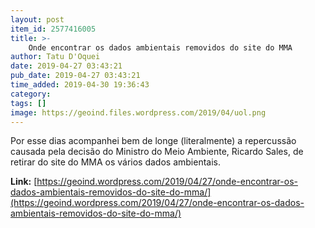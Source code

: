 ```yaml
---
layout: post
item_id: 2577416005
title: >-
    Onde encontrar os dados ambientais removidos do site do MMA
author: Tatu D'Oquei
date: 2019-04-27 03:43:21
pub_date: 2019-04-27 03:43:21
time_added: 2019-04-30 19:36:43
category: 
tags: []
image: https://geoind.files.wordpress.com/2019/04/uol.png
---
```


Por esse dias acompanhei bem de longe (literalmente) a repercussão causada pela decisão do Ministro do Meio Ambiente, Ricardo Sales, de retirar do site do MMA os vários dados ambientais.

**Link:** [https://geoind.wordpress.com/2019/04/27/onde-encontrar-os-dados-ambientais-removidos-do-site-do-mma/](https://geoind.wordpress.com/2019/04/27/onde-encontrar-os-dados-ambientais-removidos-do-site-do-mma/)

